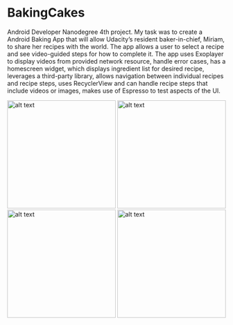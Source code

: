 # BakingCakes
Android Developer Nanodegree 4th project.
My task was to create a Android Baking App that will allow Udacity’s resident baker-in-chief, Miriam, to share her recipes with the world.
The app allows a user to select a recipe and see video-guided steps for how to complete it. The app uses Exoplayer
to display videos from provided network resource, handle error cases, has a homescreen widget, which  displays ingredient list for desired recipe,
leverages a third-party library, allows navigation between individual recipes and recipe steps, 
uses RecyclerView and can handle recipe steps that include videos or images, makes use of Espresso to test aspects of the UI.

<img src="https://user-images.githubusercontent.com/36941009/52543048-ff987980-2d5a-11e9-86ff-cbe79571a5e8.png" alt="alt text" width="250"> <img src="https://user-images.githubusercontent.com/36941009/52543050-0921e180-2d5b-11e9-8213-8a9a0f56ef0c.png" alt="alt text" width="250"> <img src="https://user-images.githubusercontent.com/36941009/52543052-0d4dff00-2d5b-11e9-826e-d8a2d5aacbb4.png" alt="alt text" width="250"> <img src="https://user-images.githubusercontent.com/36941009/52543053-0fb05900-2d5b-11e9-84c1-13e73481ce85.png" alt="alt text" width="250">
